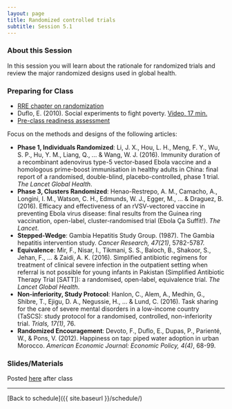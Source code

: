 ```yaml
---
layout: page
title: Randomized controlled trials
subtitle: Session 5.1
---
```


### About this Session

In this session you will learn about the rationale for randomized trials and review the major randomized designs used in global health.

### Preparing for Class

* [RRE chapter on randomization](https://duke.box.com/s/ijz4pbbl3jhpn2bqsw2nbmcc74m8tjwn)
* Duflo, E. (2010). Social experiments to fight poverty. [Video, 17 min.](https://www.ted.com/talks/esther_duflo_social_experiments_to_fight_poverty?language=en)
* [Pre-class readiness assessment](https://docs.google.com/spreadsheets/d/1FkE2xrVPej8o07Kgd9mNEK0vovv8EzJfVoAjUOO_gy0/edit?usp=sharing)

Focus on the methods and designs of the following articles:

* **Phase 1, Individuals Randomized**: Li, J. X., Hou, L. H., Meng, F. Y., Wu, S. P., Hu, Y. M., Liang, Q., ... & Wang, W. J. (2016). Immunity duration of a recombinant adenovirus type-5 vector-based Ebola vaccine and a homologous prime-boost immunisation in healthy adults in China: final report of a randomised, double-blind, placebo-controlled, phase 1 trial. *The Lancet Global Health*.
* **Phase 3, Clusters Randomized**: Henao-Restrepo, A. M., Camacho, A., Longini, I. M., Watson, C. H., Edmunds, W. J., Egger, M., ... & Draguez, B. (2016). Efficacy and effectiveness of an rVSV-vectored vaccine in preventing Ebola virus disease: final results from the Guinea ring vaccination, open-label, cluster-randomised trial (Ebola Ça Suffit!). *The Lancet*.
* **Stepped-Wedge**: Gambia Hepatitis Study Group. (1987). The Gambia hepatitis intervention study. *Cancer Research, 47(21)*, 5782-5787.
* **Equivalence**: Mir, F., Nisar, I., Tikmani, S. S., Baloch, B., Shakoor, S., Jehan, F., ... & Zaidi, A. K. (2016). Simplified antibiotic regimens for treatment of clinical severe infection in the outpatient setting when referral is not possible for young infants in Pakistan (Simplified Antibiotic Therapy Trial [SATT]): a randomised, open-label, equivalence trial. *The Lancet Global Health*.
* **Non-inferiority, Study Protocol**: Hanlon, C., Alem, A., Medhin, G., Shibre, T., Ejigu, D. A., Negussie, H., ... & Lund, C. (2016). Task sharing for the care of severe mental disorders in a low-income country (TaSCS): study protocol for a randomised, controlled, non-inferiority trial. *Trials, 17(1)*, 76.
* **Randomized Encouragement**: Devoto, F., Duflo, E., Dupas, P., Parienté, W., & Pons, V. (2012). Happiness on tap: piped water adoption in urban Morocco. *American Economic Journal: Economic Policy, 4(4)*, 68-99.

### Slides/Materials

Posted [here](https://drive.google.com/drive/folders/0Bxn_jkXZ1lxuVklQakF4MjZGSDQ?usp=sharing) after class

* * *

[Back to schedule]({{ site.baseurl }}/schedule/)